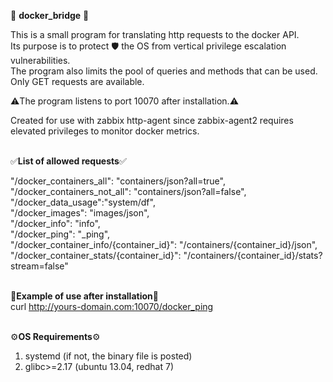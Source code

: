 🤖 **docker_bridge** 🐳<br>

This is a small program for translating http requests to the docker API.<br>
Its purpose is to protect 🛡 the OS from vertical privilege escalation vulnerabilities.<br>
The program also limits the pool of queries and methods that can be used. Only GET requests are available.<br>

⚠️The program listens to port 10070 after installation.⚠️<br>

Created for use with zabbix http-agent since zabbix-agent2 requires elevated privileges to monitor docker metrics.<br><br>

✅**List of allowed requests**✅<br>

"/docker_containers_all": "containers/json?all=true",<br>
"/docker_containers_not_all": "containers/json?all=false",<br>
"/docker_data_usage":"system/df",<br>
"/docker_images": "images/json",<br>
"/docker_info": "info",<br>
"/docker_ping": "_ping",<br>
"/docker_container_info/{container_id}": "/containers/{container_id}/json",<br>
"/docker_container_stats/{container_id}": "/containers/{container_id}/stats?stream=false"<br><br>


🔗**Example of use after installation**🔗<br>
curl http://yours-domain.com:10070/docker_ping<br><br>


⚙️**OS Requirements**⚙️<br>
1) systemd (if not, the binary file is posted)<br>
2) glibc>=2.17 (ubuntu 13.04, redhat 7)<br><br>
